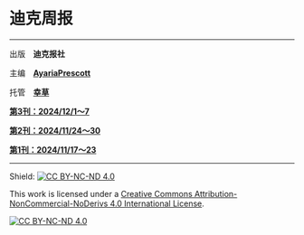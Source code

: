 # **迪克周报**

---

出版　**迪克报社**

主编　**[AyariaPrescott](https://github.com/AyariaPrescott/Pis-Oledui)**

托管　**[幸草](https://github.com/scetayh)**

**[第3刊：2024/12/1～7](3/index.md)**

**[第2刊：2024/11/24～30](2/index.md)**

**[第1刊：2024/11/17～23](1/index.md)**

---

Shield: [![CC BY-NC-ND 4.0][cc-by-nc-nd-shield]][cc-by-nc-nd]

This work is licensed under a
[Creative Commons Attribution-NonCommercial-NoDerivs 4.0 International License][cc-by-nc-nd].

[![CC BY-NC-ND 4.0][cc-by-nc-nd-image]][cc-by-nc-nd]

[cc-by-nc-nd]: http://creativecommons.org/licenses/by-nc-nd/4.0/
[cc-by-nc-nd-image]: https://licensebuttons.net/l/by-nc-nd/4.0/88x31.png
[cc-by-nc-nd-shield]: https://img.shields.io/badge/License-CC%20BY--NC--ND%204.0-lightgrey.svg